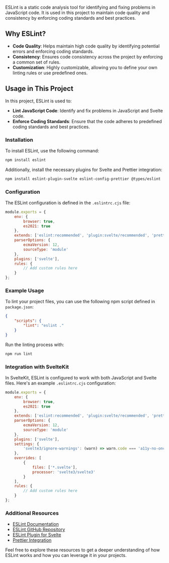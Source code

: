 ESLint is a static code analysis tool for identifying and fixing problems in JavaScript code. It is used in this project to maintain code quality and consistency by enforcing coding standards and best practices.

## Why ESLint?

- **Code Quality**: Helps maintain high code quality by identifying potential errors and enforcing coding standards.
- **Consistency**: Ensures code consistency across the project by enforcing a common set of rules.
- **Customization**: Highly customizable, allowing you to define your own linting rules or use predefined ones.

## Usage in This Project

In this project, ESLint is used to:

- **Lint JavaScript Code**: Identify and fix problems in JavaScript and Svelte code.
- **Enforce Coding Standards**: Ensure that the code adheres to predefined coding standards and best practices.

### Installation

To install ESLint, use the following command:

```bash
npm install eslint
```

Additionally, install the necessary plugins for Svelte and Prettier integration:

```bash
npm install eslint-plugin-svelte eslint-config-prettier @types/eslint
```

### Configuration

The ESLint configuration is defined in the `.eslintrc.cjs` file:

```js
module.exports = {
	env: {
		browser: true,
		es2021: true
	},
	extends: ['eslint:recommended', 'plugin:svelte/recommended', 'prettier'],
	parserOptions: {
		ecmaVersion: 12,
		sourceType: 'module'
	},
	plugins: ['svelte'],
	rules: {
		// Add custom rules here
	}
};
```

### Example Usage

To lint your project files, you can use the following npm script defined in `package.json`:

```json
{
	"scripts": {
		"lint": "eslint ."
	}
}
```

Run the linting process with:

```bash
npm run lint
```

### Integration with SvelteKit

In SvelteKit, ESLint is configured to work with both JavaScript and Svelte files. Here's an example `.eslintrc.cjs` configuration:

```js
module.exports = {
	env: {
		browser: true,
		es2021: true
	},
	extends: ['eslint:recommended', 'plugin:svelte/recommended', 'prettier'],
	parserOptions: {
		ecmaVersion: 12,
		sourceType: 'module'
	},
	plugins: ['svelte'],
	settings: {
		'svelte3/ignore-warnings': (warn) => warn.code === 'a11y-no-onchange'
	},
	overrides: [
		{
			files: ['*.svelte'],
			processor: 'svelte3/svelte3'
		}
	],
	rules: {
		// Add custom rules here
	}
};
```

### Additional Resources

- [ESLint Documentation](https://eslint.org/docs/user-guide/getting-started)
- [ESLint GitHub Repository](https://github.com/eslint/eslint)
- [ESLint Plugin for Svelte](https://github.com/sveltejs/eslint-plugin-svelte3)
- [Prettier Integration](https://prettier.io/docs/en/integrating-with-linters.html)

Feel free to explore these resources to get a deeper understanding of how ESLint works and how you can leverage it in your projects.
